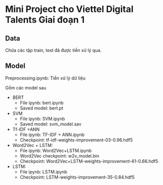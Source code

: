 # Mini Project cho Viettel Digital Talents Giai đoạn 1
## Data
Chứa các tập train, test đã được tiền xử lý qua. 
## Model
Preprocessing.ipynb: Tiền xử lý dữ liệu

Gồm các model sau
- BERT
    - File ipynb: bert.ipynb
    - Saved model: bert.pt
- SVM
    - File ipynb: SVM.ipynb
    - Saved model: svm_model.sav
- Tf-IDF +ANN
    - File ipynb: TF-IDF + ANN.ipynb
    - Checkpoint: tf-idf-weights-improvement-03-0.96.hdf5
- Word2Vec + LSTM:
    - File ipynb: Word2Vec+LSTM.ipynb
    - Word2Vec checkpoint: w2v_model.bin
    - Checkpoint: Word2Vec+LSTM-weights-improvement-61-0.66.hdf5
- LSTM:
    - File ipynb: LSTM.ipynb
    - Checkpoint: LSTM-weights-improvement-35-0.84.hdf5